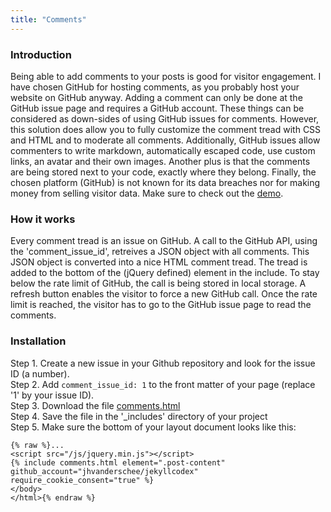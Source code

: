 ```yaml
---
title: "Comments"
---
```


### Introduction

Being able to add comments to your posts is good for visitor engagement. I have chosen GitHub for hosting comments, as you probably host your website on GitHub anyway. Adding a comment can only be done at the GitHub issue page and requires a GitHub account. These things can be considered as down-sides of using GitHub issues for comments. However, this solution does allow you to fully customize the comment tread with CSS and HTML and to moderate all comments. Additionally, GitHub issues allow commenters to write markdown, automatically escaped code, use custom links, an avatar and their own images. Another plus is that the comments are being stored next to your code, exactly where they belong. Finally, the chosen platform (GitHub) is not known for its data breaches nor for making money from selling visitor data. Make sure to check out the [demo](/blog/gdpr-compliant-comment/).

### How it works

Every comment tread is an issue on GitHub. A call to the GitHub API, using the 'comment_issue_id', retreives a JSON object with all comments. This JSON object is converted into a nice HTML comment tread. The tread is added to the bottom of the (jQuery defined) element in the include. To stay below the rate limit of GitHub, the call is being stored in local storage. A refresh button enables the visitor to force a new GitHub call. Once the rate limit is reached, the visitor has to go to the GitHub issue page to read the comments.

### Installation

Step 1. Create a new issue in your Github repository and look for the issue ID (a number).
<br />Step 2. Add `comment_issue_id: 1` to the front matter of your page (replace '1' by your issue ID).
<br />Step 3. Download the file [comments.html](https://raw.githubusercontent.com/jhvanderschee/jekyllcodex/gh-pages/_includes/comments.html)
<br />Step 4. Save the file in the '_includes' directory of your project
<br />Step 5. Make sure the bottom of your layout document looks like this:

```
{% raw %}...
<script src="/js/jquery.min.js"></script>
{% include comments.html element=".post-content" github_account="jhvanderschee/jekyllcodex" require_cookie_consent="true" %}
</body>
</html>{% endraw %}
```